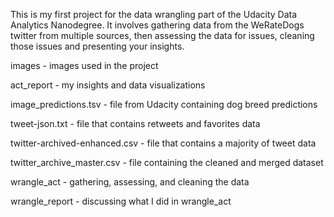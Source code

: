 This is my first project for the data wrangling part of the Udacity Data Analytics Nanodegree. It involves gathering data from the WeRateDogs twitter from multiple sources, then assessing the data for issues, cleaning those issues and presenting your insights.

images - images used in the project

act_report - my insights and data visualizations

image_predictions.tsv - file from Udacity containing dog breed predictions

tweet-json.txt - file that contains retweets and favorites data

twitter-archived-enhanced.csv - file that contains a majority of tweet data

twitter_archive_master.csv - file containing the cleaned and merged dataset

wrangle_act - gathering, assessing, and cleaning the data

wrangle_report - discussing what I did in wrangle_act

